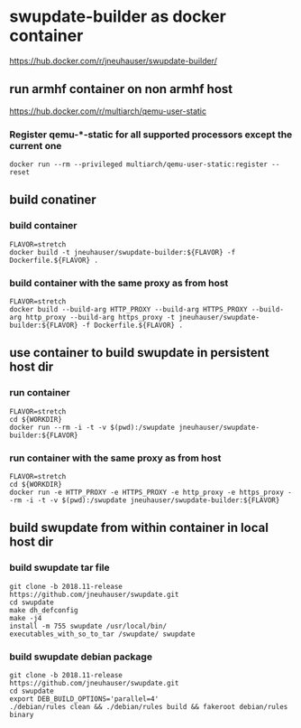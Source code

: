 # swupdate-builder as docker container

https://hub.docker.com/r/jneuhauser/swupdate-builder/

## run armhf container on non armhf host

https://hub.docker.com/r/multiarch/qemu-user-static

### Register qemu-*-static for all supported processors except the current one
`docker run --rm --privileged multiarch/qemu-user-static:register --reset`

## build conatiner

### build container
```
FLAVOR=stretch
docker build -t jneuhauser/swupdate-builder:${FLAVOR} -f Dockerfile.${FLAVOR} .
```

### build container with the same proxy as from host
```
FLAVOR=stretch
docker build --build-arg HTTP_PROXY --build-arg HTTPS_PROXY --build-arg http_proxy --build-arg https_proxy -t jneuhauser/swupdate-builder:${FLAVOR} -f Dockerfile.${FLAVOR} .
```

## use container to build swupdate in persistent host dir

### run container
```
FLAVOR=stretch
cd ${WORKDIR}
docker run --rm -i -t -v $(pwd):/swupdate jneuhauser/swupdate-builder:${FLAVOR}
```

### run container with the same proxy as from host
```
FLAVOR=stretch
cd ${WORKDIR}
docker run -e HTTP_PROXY -e HTTPS_PROXY -e http_proxy -e https_proxy --rm -i -t -v $(pwd):/swupdate jneuhauser/swupdate-builder:${FLAVOR}
```

## build swupdate from within container in local host dir

### build swupdate tar file
```
git clone -b 2018.11-release https://github.com/jneuhauser/swupdate.git
cd swupdate
make dh_defconfig
make -j4
install -m 755 swupdate /usr/local/bin/
executables_with_so_to_tar /swupdate/ swupdate
```

### build swupdate debian package
```
git clone -b 2018.11-release https://github.com/jneuhauser/swupdate.git
cd swupdate
export DEB_BUILD_OPTIONS='parallel=4'
./debian/rules clean && ./debian/rules build && fakeroot debian/rules binary
```
